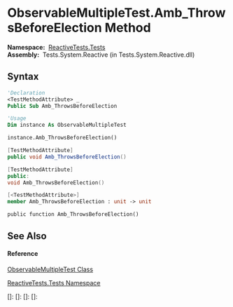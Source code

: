 # ObservableMultipleTest.Amb\_ThrowsBeforeElection Method

**Namespace:**  [ReactiveTests.Tests](ReactiveTests.Tests\ReactiveTests.Tests.md)  
**Assembly:**  Tests.System.Reactive (in Tests.System.Reactive.dll)

## Syntax

```vb
'Declaration
<TestMethodAttribute> _
Public Sub Amb_ThrowsBeforeElection
```

```vb
'Usage
Dim instance As ObservableMultipleTest

instance.Amb_ThrowsBeforeElection()
```

```csharp
[TestMethodAttribute]
public void Amb_ThrowsBeforeElection()
```

```c++
[TestMethodAttribute]
public:
void Amb_ThrowsBeforeElection()
```

```fsharp
[<TestMethodAttribute>]
member Amb_ThrowsBeforeElection : unit -> unit 
```

```jscript
public function Amb_ThrowsBeforeElection()
```

## See Also

#### Reference

[ObservableMultipleTest Class](ObservableMultipleTest\ObservableMultipleTest.md)

[ReactiveTests.Tests Namespace](ReactiveTests.Tests\ReactiveTests.Tests.md)

[]: 
[]: 
[]: 
[]: 